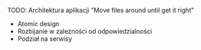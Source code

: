 TODO:
Architektura aplikacji
"Move files around until get it right"
* Atomic design
* Rozbijanie w zależności od odpowiedzialności
* Podział na serwisy